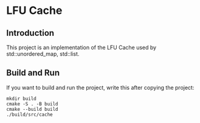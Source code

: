 # LFU Cache

## Introduction

This project is an implementation of the LFU Cache used by std::unordered_map, std::list.

## Build and Run

If you want to build and run the project, write this after copying the project:
```
mkdir build
cmake -S . -B build
cmake --build build
./build/src/cache
```